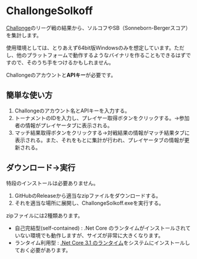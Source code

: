 # ChallongeSolkoff

[Challonge](https://challonge.com/)のリーグ戦の結果から、ソルコフやSB（Sonneborn-Bergerスコア）を集計します。

使用環境としては、とりあえず64bit版Windowsのみを想定しています。ただし、他のプラットフォームで動作するようなバイナリを作ることもできるはずですので、そのうち手をつけるかもしれません。

Challongeのアカウントと**APIキー**が必要です。

## 簡単な使い方

1. Challongeのアカウント名とAPIキーを入力する。
2. トーナメントのIDを入力し、プレイヤー取得ボタンをクリックする。→参加者の情報がプレイヤータブに表示される。
3. マッチ結果取得ボタンをクリックする→対戦結果の情報がマッチ結果タブに表示される。また、それをもとに集計が行われ、プレイヤータブの情報が更新される。

## ダウンロード→実行

特段のインストールは必要ありません。

1. GitHubのReleaseから適当なzipファイルをダウンロードする。
2. それを適当な場所に展開し、ChallongeSolkoff.exeを実行する。

zipファイルには2種類あります。

* 自己完結型(self-contained) : .Net Core のランタイムがインストールされていない環境でも動作しますが、サイズが非常に大きくなります。
* ランタイム利用型 : [.Net Core 3.1 のランタイム](https://dotnet.microsoft.com/download/dotnet/3.1)をシステムにインストールしておく必要があります。
